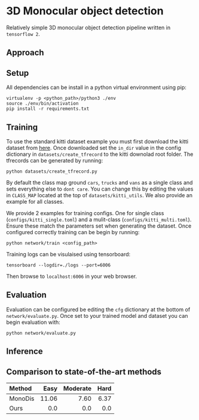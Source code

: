 # 3D Monocular object detection

Relatively simple 3D monocular object detection pipeline written in `tensorflow 2`.

## Approach

## Setup

All dependencies can be install in a python virtual environment using pip:

```
virtualenv -p <python_path>/python3 ./env
source ./env/bin/activation
pip install -r requirements.txt
```

## Training

To use the standard kitti dataset example you must first download the kitti dataset from [here](). Once downloaded set the `in_dir` value in the config dictionary in `datasets/create_tfrecord` to the kitti downolad root folder. The tfrecords can be generated by running:

```
python datasets/create_tfrecord.py
```

By default the class map ground `cars`, `trucks` and `vans` as a single class and sets everything else to `dont care`. You can change this by editing the values in `CLASS_MAP` located at the top of `datasets/kitti_utils`. We also provide an example for all classes.

We provide 2 examples for training configs. One for single class (`configs/kitti_single.toml`) and a mulit-class (`configs/kitti_multi.toml`). Ensure these match the parameters set when generating the dataset. Once configured correctly training can be begin by running:

```
python network/train <config_path>
```

Training logs can be visulaised using tensorboard:

```
tensorboard --logdir=./logs --port=6006
```

Then browse to `localhost:6006` in your web browser.

## Evaluation

Evaluation can be configured be editing the `cfg` dictionary at the bottom of `network/evaluate.py`. Once set to your trained model and dataset you can begin evaluation with:

```
python network/evaluate.py
```

## Inference

## Comparison to state-of-the-art methods

|Method|Easy|Moderate|Hard|
|:-----|---:|-------:|---:|
|MonoDis|11.06|7.60|6.37|
|Ours|0.0|0.0|0.0|